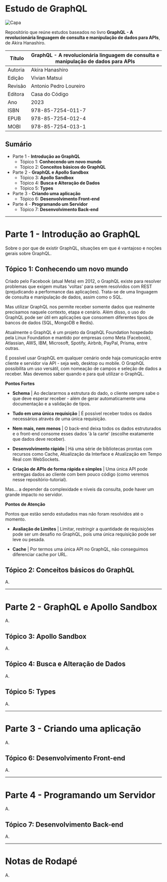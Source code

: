 # Estudo de GraphQL

![Capa](https://martinsfontespaulista.vteximg.com.br/arquivos/ids/232675-320-320/882537.jpg)

Repositório que reúne estudos baseados no livro **GraphQL - A revolucionária linguagem de consulta e manipulação de dados para APIs**, de Akira Hanashiro.

| Título  | **GraphQL - A revolucionária linguagem de consulta e manipulação de dados para APIs** |
| ------- | ------------------------------------------------------------------------------------- |
| Autoria | Akira Hanashiro                                                                       |
| Edição  | Vivian Matsui                                                                         |
| Revisão | Antonio Pedro Loureiro                                                                |
| Editora | Casa do Código                                                                        |
| Ano     | 2023                                                                                  |
| ISBN    | 978-85-7254-011-7                                                                     |
| EPUB    | 978-85-7254-012-4                                                                     |
| MOBI    | 978-85-7254-013-1                                                                     |

## Sumário

- Parte 1 - **Introdução ao GraphQL**
  - Tópico 1: **Conhecendo um novo mundo**
  - Tópico 2: **Conceitos básicos do GraphQL**
- Parte 2 - **GraphQL e Apollo Sandbox**
  - Tópico 3: **Apollo Sandbox**
  - Tópico 4: **Busca e Alteração de Dados**
  - Tópico 5: **Types**
- Parte 3 - **Criando uma aplicação**
  - Tópico 6: **Desenvolvimento Front-end**
- Parte 4 - **Programando um Servidor**
  - Tópico 7: **Desenvolvimento Back-end**

___

# Parte 1 - **Introdução ao GraphQL**

Sobre o por que de existir GraphQL, situações em que é vantajoso e noções gerais sobre GraphQL.

## Tópico 1: **Conhecendo um novo mundo**

Criado pelo Facebook (atual Meta) em 2012, o GraphQL existe para resolver problemas que exigem muitas 'voltas' para serem resolvidos com REST (prejudicando a performance das aplicações). Trata-se de uma linguagem de consulta e manipulação de dados, assim como o SQL.

Mas utilizar GraphQL nos permite receber somente dados que realmente precisamos naquele contexto, etapa e cenário. Além disso, o uso do GraphQL pode ser útil em aplicações que consomem diferentes tipos de bancos de dados (SQL, MongoDB e Redis).

Atualmente o GraphQL é um projeto da GraphQL Foundation hospedado pela Linux Foundation e mantido por empresas como Meta (Facebook), Atlassian, AWS, IBM, Microsoft, Spotify, Airbnb, PayPal, Prisma, entre outras.

É possível usar GraphQL em qualquer cenário onde haja comunicação entre cliente e servidor via API - seja web, desktop ou mobile. O GraphQL possibilita um uso versátil, com nomeação de campos e seleção de dados a receber. Mas devemos saber quando e para quê utilizar o GraphQL.

**Pontos Fortes**

- **Schema** | Ao declararmos a estrutura do dado, o cliente sempre sabe o que deve esperar receber - além de gerar automaticamente uma documentação e a validação de tipos.

- **Tudo em uma única requisição** | É possível receber todos os dados necessários através de uma única requisição.

- **Nem mais, nem menos** | O back-end deixa todos os dados estruturados e o front-end consome esses dados 'à la carte' (escolhe exatamente que dados deve receber).

- **Desenvolvimento rápido** | Há uma série de bibliotecas prontas com recursos como Cache, Atualização da Interface e Atualização em Tempo Real com WebSockets.

- **Criação de APIs de forma rápida e simples** | Uma única API pode entregas dados ao cliente com bem pouco código (como veremos nesse repositório-tutorial).

Mas... a depender da complexidade e níveis da consulta, pode haver um grande impacto no servidor.

**Pontos de Atenção**

Pontos que estão sendo estudados mas não foram resolvidos até o momento.

- **Avaliação de Limites** | Limitar, restringir a quantidade de requisições pode ser um desafio no GraphQL, pois uma única requisição pode ser leve ou pesada.

- **Cache** | Por termos uma única API no GraphQL, não conseguimos diferenciar cache por URL.

## Tópico 2: **Conceitos básicos do GraphQL**

A.

___

# Parte 2 - **GraphQL e Apollo Sandbox**

A.

## Tópico 3: **Apollo Sandbox**

A.

## Tópico 4: **Busca e Alteração de Dados**

A.

## Tópico 5: **Types**

A.

___

# Parte 3 - **Criando uma aplicação**

A.

## Tópico 6: **Desenvolvimento Front-end**

A.

___

# Parte 4 - **Programando um Servidor**

A.

## Tópico 7: **Desenvolvimento Back-end**

A.

___

# Notas de Rodapé

A.
